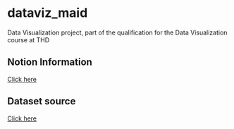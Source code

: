 # dataviz_maid
Data Visualization project, part of the qualification for the Data Visualization course at THD

## Notion Information
[Click here](https://hot-punch-e03.notion.site/Final-Project-a69aad80fd8940f3837533b75e364b7e?pvs=4)

## Dataset source
[Click here](https://healthdata.gov/dataset/Project-Tycho-Level-2-Data/8ihh-ztee/data)
